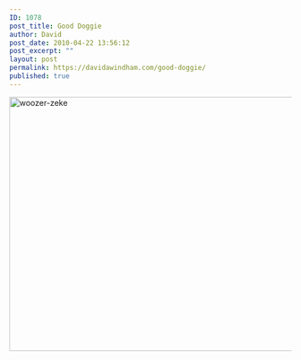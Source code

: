 ```yaml
---
ID: 1078
post_title: Good Doggie
author: David
post_date: 2010-04-22 13:56:12
post_excerpt: ""
layout: post
permalink: https://davidawindham.com/good-doggie/
published: true
---
```

<img src="http://davidawindham.com/wp-content/uploads/2014/03/woozer-zeke.jpg" alt="woozer-zeke" width="604" height="453" class="aligncenter size-full wp-image-1079" />